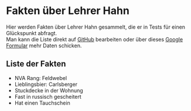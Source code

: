 # Fakten über Lehrer Hahn
Hier werden Fakten über Lehrer Hahn gesammelt, die er in Tests für einen Glückspunkt abfragt.  
Man kann die Liste direkt auf [GitHub](https://github.com/Lenni009/Hahn) bearbeiten oder über dieses [Google Formular](https://forms.gle/t27KDTzWm3VtnZ3V7) mehr Daten schicken.

## Liste der Fakten
- NVA Rang: Feldwebel
- Lieblingsbier: Carlsberger
- Stuckdecke in der Wohnung
- Fast in russisch gescheitert
- Hat einen Tauchschein

